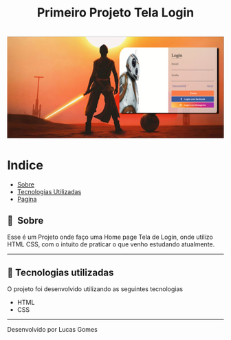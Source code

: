 # 

<h1 align="center"> Primeiro Projeto Tela Login  </h1>

<h1>
    <img width="965px" src="imagem/Tela-de-Login.png" alt="Foto da tela">
</h1>

 
# Indice

- [Sobre](#-sobre)
- [Tecnologias Utilizadas](#-tecnologias-utilizadas)
- [Pagina](https://llucasgomes.github.io/Tela-Login-Star-Wars/)

## 🔖&nbsp; Sobre

Esse é um Projeto onde faço uma Home page Tela de Login, onde utilizo HTML CSS, com o intuito de praticar o que venho estudando atualmente.

---

## 🚀 Tecnologias utilizadas

O projeto foi desenvolvido utilizando as seguintes tecnologias

- HTML
- CSS


---

Desenvolvido por Lucas Gomes
